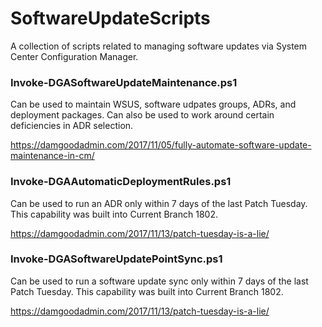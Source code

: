 # SoftwareUpdateScripts
A collection of scripts related to managing software updates via System Center Configuration Manager.

### Invoke-DGASoftwareUpdateMaintenance.ps1
Can be used to maintain WSUS, software udpates groups, ADRs, and deployment packages.  Can also be used to work around certain deficiencies in ADR selection.

https://damgoodadmin.com/2017/11/05/fully-automate-software-update-maintenance-in-cm/

### Invoke-DGAAutomaticDeploymentRules.ps1
Can be used to run an ADR only within 7 days of the last Patch Tuesday.  This capability was built into Current Branch 1802.

https://damgoodadmin.com/2017/11/13/patch-tuesday-is-a-lie/

### Invoke-DGASoftwareUpdatePointSync.ps1
Can be used to run a software update sync only within 7 days of the last Patch Tuesday.  This capability was built into Current Branch 1802.

https://damgoodadmin.com/2017/11/13/patch-tuesday-is-a-lie/

